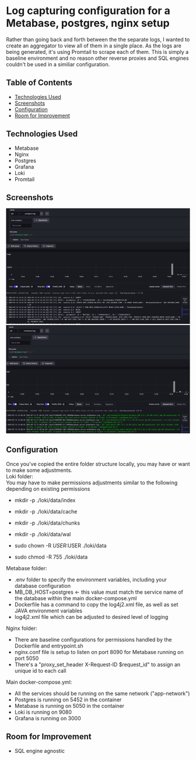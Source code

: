 # Log capturing configuration for a Metabase, postgres, nginx setup
Rather than going back and forth between the the separate logs, I wanted to create an aggregator to view all of them in a single place.
As the logs are being generated, it's using Promtail to scrape each of them.
This is simply a baseline environment and no reason other reverse proxies and SQL engines couldn't be used in a similiar configuration.


## Table of Contents
* [Technologies Used](#technologies-used)
* [Screenshots](#screenshots)
* [Configuration](#configuration)
* [Room for Improvement](#room-for-improvement)


## Technologies Used
- Metabase
- Nginx
- Postgres
- Grafana
- Loki
- Promtail


## Screenshots
![Grafana Dashboard 1](https://github.com/FilmonK/metabase-capture/blob/main/readme_images/grafana1.png?raw=true)
![Grafana Dashboard 2](https://github.com/FilmonK/metabase-capture/blob/main/readme_images/grafana2.png?raw=true)

## Configuration
Once you've copied the entire folder structure locally, you may have or want to make some adjustments.
<br>
Loki folder:
<br>
You may have to make permissions adjustments similar to the following depending on existing permissions
  - mkdir -p ./loki/data/index
  - mkdir -p ./loki/data/cache
  - mkdir -p ./loki/data/chunks
  - mkdir -p ./loki/data/wal

  - sudo chown -R $USER:$USER ./loki/data
  - sudo chmod -R 755 ./loki/data

Metabase folder:
- .env folder to specify the environment variables, including your database configuration
- MB_DB_HOST=postgres ← this value must match the service name of the database within the main docker-compose.yml
- Dockerfile has a command to copy the log4j2.xml file, as well as set JAVA environment variables
- log4j2.xml file which can be adjusted to desired level of logging

Nginx folder:
- There are baseline configurations for permissions handled by the Dockerfile and entrypoint.sh
- nginx.conf file is setup to listen on port 8090 for Metabase running on port 5050
- There's a "proxy_set_header X-Request-ID $request_id" to assign an unique id to each call

Main docker-compose.yml:
- All the services should be running on the same network ("app-network")
- Postgres is running on 5452 in the container
- Metabase is running on 5050 in the container
- Loki is running on 9080
- Grafana is running on 3000


## Room for Improvement
- SQL engine agnostic 


